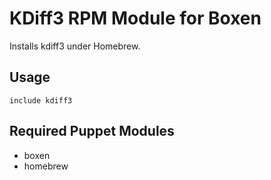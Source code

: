 # KDiff3 RPM Module for Boxen

Installs kdiff3 under Homebrew.

## Usage

```kdiff3
include kdiff3
```

## Required Puppet Modules

* boxen
* homebrew

